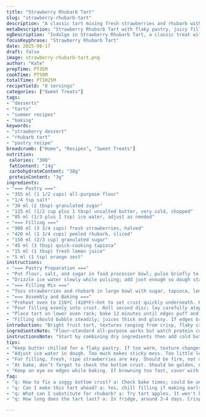 ```yaml
---
title: "Strawberry Rhubarb Tart"
slug: "strawberry-rhubarb-tart"
description: "A classic tart mixing fresh strawberries and rhubarb with a flaky pastry. The dough balances sweetness and salt, while tapioca thickens the juicy filling. Adjust oven temps and watch the crust color for doneness. Substitute coconut oil for butter for dairy-free option. Expect a tender crust, bubbling filling, and vibrant color. Good for 8 servings."
metaDescription: "Strawberry Rhubarb Tart with flaky pastry, juicy filling; a classic dessert blending sweetness and tartness, for 8 servings."
ogDescription: "Indulge in Strawberry Rhubarb Tart, a classic treat with flaky crust and juicy filling, great for any occasion."
focusKeyphrase: "Strawberry Rhubarb Tart"
date: 2025-08-17
draft: false
image: strawberry-rhubarb-tart.png
author: "Kate"
prepTime: PT35M
cookTime: PT50M
totalTime: PT1H25M
recipeYield: "8 servings"
categories: ["Sweet Treats"]
tags:
- "desserts"
- "tarts"
- "summer recipes"
- "baking"
keywords:
- "strawberry dessert"
- "rhubarb tart"
- "pastry recipe"
breadcrumb: ["Home", "Recipes", "Sweet Treats"]
nutrition: 
 calories: "300"
 fatContent: "14g"
 carbohydrateContent: "38g"
 proteinContent: "3g"
ingredients:
- "=== Pastry ==="
- "355 ml (1 1/2 cups) all-purpose flour"
- "1/4 tsp salt"
- "30 ml (2 tbsp) granulated sugar"
- "125 ml (1/2 cup plus 1 tbsp) unsalted butter, very cold, chopped"
- "85 ml (1/3 plus 1 tsp) ice water, adjust as needed"
- "=== Filling ==="
- "900 ml (3 3/4 cups) fresh strawberries, halved"
- "420 ml (1 3/4 cups) peeled rhubarb, sliced"
- "150 ml (2/3 cup) granulated sugar"
- "45 ml (3 tbsp) quick-cooking tapioca"
- "15 ml (1 tbsp) fresh lemon juice"
- "5 ml (1 tsp) orange zest"
instructions:
- "=== Pastry Preparation ==="
- "Put flour, salt, and sugar in food processor bowl; pulse briefly to combine. Add cold butter chunks; pulse intermittently for 8-10 seconds—stop before it becomes a paste. The mixture should look crumbly with pea-sized bits. Too warm changes texture; keep it cold."
- "Drizzle ice water slowly while pulsing; add just enough so dough starts to clump but doesn’t stick to sides aggressively. Dump out, bring dough together quickly with floured hands—don’t overwork or you'll toughen it. Form two discs, wrap tightly with plastic. Chill at least 35 minutes. Longer if warm kitchen."
- "=== Filling Mix ==="
- "Toss strawberries and rhubarb in large bowl with sugar, tapioca, lemon juice, and orange zest. The acid helps brighten flavors; zest adds depth. Tapioca thickens juices gently—avoid flour which can taste pasty. Let sit 10 minutes for juice to start."
- "=== Assembly and Baking ==="
- "Preheat oven to 210ºC (410ºF)—hot to set crust quickly underneath. Roll one pastry disc on lightly floured surface into 23 cm (9 inch) circle; thicker edge than center keeps shape during baking. Fit into 20 cm (8 inch) tart pan with removable bottom if possible. Dock bottom lightly with fork except edges to prevent bubbles."
- "Pour filling evenly into crust. Roll second disc; lay carefully atop. Crimp edges to seal well. Cut small vents to release steam—too little traps moisture, too big dries filling."
- "Place tart on lower oven rack; bake 12 minutes until edges puff and show golden tint. Lower temperature to 175ºC (350ºF). Continue baking 42-47 minutes. Watch bottom crust color through pan or carefully lift edge with spatula to check browning deeply—should be golden, not pale, but avoid burnt spots."
- "Filling should bubble steadily; juices thick and glossy. If edges brown too fast, shield with foil. Cool slightly on wire rack. Tart can be served warm or room temperature for flavors to settle."
introduction: "Bright fruit tart, textures ranging from crisp, flaky crust to juicy, thickened filling. The sour rhubarb tempers the strawberries' sweetness, zested lemon and orange cut through richness. You’ll hear crust crackling as the oven works its magic, smell butter baking out notes, and see vibrant red bubbling life through vents. Seb practical stuff—pastry’s your baseline: keep butter cold; pulse not churn; chill well. Tapioca not flour—in fruit pies, tapioca’s the silent hero holding juices without gumminess. Oven temp crucial—start hot to set crust, then slower finish to avoid burning. Watch bottom crust, always a reliable doneness clue."
ingredientsNote: "Flour—standard all-purpose works but watch protein content for flakiness. Butter should be well chilled, no compromises. Could swap butter with coconut oil for dairy-free, slightly different crumb and flavor but works. Ice water key for flour hydration without warming dough. For filling, rhubarb must be peeled and sliced evenly to cook uniformly. Strawberries should be ripe but firm, not mushy. Using quick-cooking tapioca blends thickening with minimal cloudy juice; avoid regular tapioca that requires longer cooking. Lemon juice and orange zest not just flavor—they balance sugar and brighten normally dull rhubarb notes."
instructionsNote: "Start by combining dry ingredients then add cold butter to maintain flaky layers—process rapidly and intermittently. Overmixing turns dough tough; flour and water addition control is delicate—too much water causes sticky dough, too little breaks apart. Chill dough well; cold dough rolls easier, shrinks less in oven. Docking pastry bottom stops air bubbles, adds texture. For filling, let sugar draw juice from fruit—watch tapioca swell; do not skip lemon and orange components, they’re subtle but essential for taste balance. During bake, place tart on lower rack for heat from bottom—the critical factor for a solid, crisp crust. After 10-12 minutes bake at high temp, lower oven to moderate temp to allow thorough cooking of fruit without crust burning. If crust edges brown too fast, use foil shield. Final check: crust golden, filling thick and bubbling gently, aroma rich and complex. Cool slightly to prevent filling collapse."
tips:
- "Keep butter chilled for a flaky pastry. If too warm, texture changes, becomes dense. Pulse dough. Don’t churn; avoid warmth. Follow tips for dough that holds together without being sticky."
- "Adjust ice water in dough. Too much makes sticky mess. Too little leads to breaking apart while rolling. Quick pulse all ingredients, blend until just clumping. Remember—chilled dough rolls smoother."
- "For filling, fresh, ripe strawberries are key. Should be firm, not mushy. Rhubarb must be uniform in cook; peel before slicing. Always mix well but don’t overdo. Let sit to draw juices."
- "At bake, don’t forget to check the bottom crust. Should be golden, not pale. Little bubbles in the filling, thick and shiny? That's how you know you're in the zone."
- "Keep an eye on edges while baking. If browning too fast, cover with foil. Always check bottom crust color, reliable doneness cue. Cool slightly before slicing, set filling."
faq:
- "q: How to fix a soggy bottom crust? a: Check bake times; could be underbaked. Pre-bake crust for a few minutes before adding filling next time. Ensure oven is hot enough."
- "q: Can I make this tart ahead? a: Yes, chill filling if making early. Store baked tart at room temp for short time. Refrigerate for longer storage if needed, but crust may soften."
- "q: What can I substitute for rhubarb? a: Try tart apples. It won't be exactly same but will work. Adjust sugar down slightly if using sweeter fruits to balance flavors."
- "q: How long does the tart last? a: In fridge, around 3-4 days. Crispness fades, crust softens but flavors remain. Keep covered but do not stack; avoid squishing."

---
```

